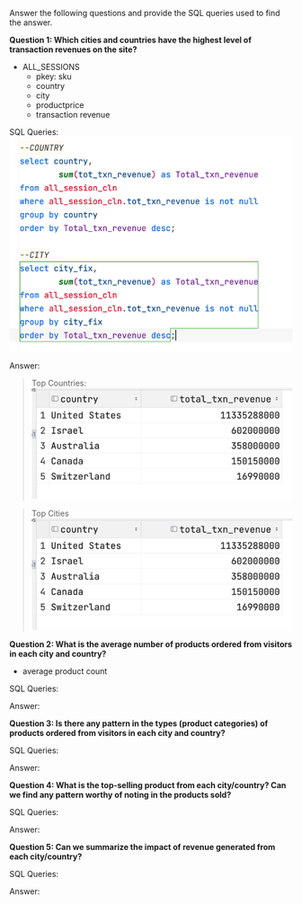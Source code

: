 Answer the following questions and provide the SQL queries used to find the answer.

    
**Question 1: Which cities and countries have the highest level of transaction revenues on the site?**
* ALL_SESSIONS
  * pkey: sku
  * country
  * city
  * productprice
  * transaction revenue

SQL Queries:\
![img_29.png](img_29.png)

Answer:
>Top Countries: 
> ![img_31.png](img_31.png)

>Top Cities
![img_32.png](img_32.png)


**Question 2: What is the average number of products ordered from visitors in each city and country?**
* average product count

SQL Queries:



Answer:





**Question 3: Is there any pattern in the types (product categories) of products ordered from visitors in each city and country?**


SQL Queries:



Answer:





**Question 4: What is the top-selling product from each city/country? Can we find any pattern worthy of noting in the products sold?**


SQL Queries:



Answer:





**Question 5: Can we summarize the impact of revenue generated from each city/country?**

SQL Queries:



Answer:







